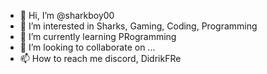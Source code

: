 - 👋 Hi, I’m @sharkboy00
- 👀 I’m interested in Sharks, Gaming, Coding, Programming
- 🌱 I’m currently learning PRogramming
- 💞️ I’m looking to collaborate on ...
- 📫 How to reach me discord, DidrikFRe

<!---
sharkboy00/sharkboy00 is a ✨ special ✨ repository because its `README.md` (this file) appears on your GitHub profile.
You can click the Preview link to take a look at your changes.
--->
